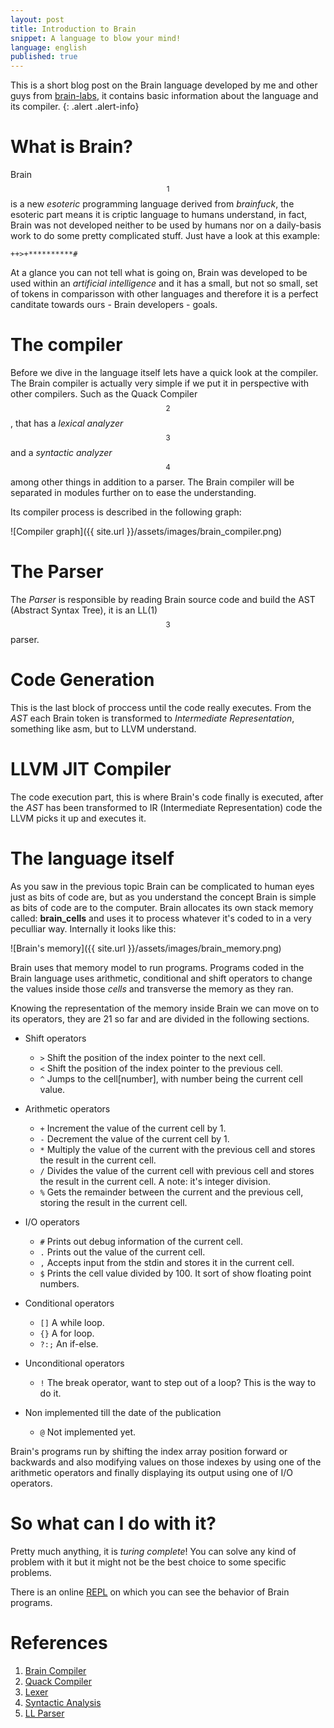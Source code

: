 ```yaml
---
layout: post
title: Introduction to Brain
snippet: A language to blow your mind!
language: english
published: true
---
```


This is a short blog post on the Brain language developed by me and other guys from [brain-labs](https://github.com/brain-labs), it contains basic information about the language and its compiler.
{: .alert .alert-info}

# What is Brain?

Brain$$^1$$ is a new _esoteric_ programming language derived from _brainfuck_, the esoteric part means it is criptic language to humans understand, in fact, Brain was not developed neither to be used by humans nor on a daily-basis work to do some pretty complicated stuff. Just have a look at this example:

``` brainfuck
++>+**********#
```

At a glance you can not tell what is going on, Brain was developed to be used within an _artificial intelligence_ and it has a small, but not so small, set of tokens in comparisson with other languages and therefore it is a
perfect canditate towards ours - Brain developers - goals.

# The compiler

Before we dive in the language itself lets have a quick look at the compiler. The Brain compiler is actually very simple if we put it in perspective with other compilers. Such as the Quack Compiler$$^2$$, that has a <i>lexical analyzer</i>$$^3$$ and a <i>syntactic analyzer</i>$$^4$$ among other things in addition to a parser. The Brain compiler will be separated in modules further on to ease the understanding.

Its compiler process is described in the following graph:

![Compiler graph]({{ site.url }}/assets/images/brain_compiler.png)

# The Parser

The _Parser_ is responsible by reading Brain source code and build the AST (Abstract Syntax Tree), it is an LL(1) $$^3$$ parser.

# Code Generation

This is the last block of proccess until the code really executes. From the _AST_ each Brain token is transformed to _Intermediate Representation_, something like asm, but to LLVM understand.

# LLVM JIT Compiler

The code execution part, this is where Brain's code finally is executed, after the _AST_ has been transformed to IR (Intermediate Representation) code the LLVM picks it up and executes it.

# The language itself

As you saw in the previous topic Brain can be complicated to human eyes just as bits of code are, but as you understand the concept Brain is simple as bits of code are to the computer. Brain allocates its own stack memory called: **brain_cells** and uses it to process whatever it's coded to in a very peculliar way. Internally it looks like this:

![Brain's memory]({{ site.url }}/assets/images/brain_memory.png)

Brain uses that memory model to run programs. Programs coded in the Brain language uses arithmetic, conditional and shift operators to change the values inside those _cells_ and transverse the memory as they ran.

Knowing the representation of the memory inside Brain we can move on to its operators, they are 21 so far and are divided in the following sections.

* Shift operators

	* `>` Shift the position of the index pointer to the next cell.
	* `<` Shift the position of the index pointer to the previous cell.
	* `^` Jumps to the cell[number], with number being the current cell value.

* Arithmetic operators

	* `+` Increment the value of the current cell by 1.
	* `-` Decrement the value of the current cell by 1.
	* `*` Multiply the value of the current with the previous cell and stores the result in the current cell.
	* `/` Divides the value of the current cell with previous cell and stores the result in the current cell. A note: it's integer division.
	* `%` Gets the remainder between the current and the previous cell, storing the result in the current cell.

* I/O operators

	* `#` Prints out debug information of the current cell.
	* `.` Prints out the value of the current cell.
	* `,` Accepts input from the stdin and stores it in the current cell.
	* `$` Prints the cell value divided by 100. It sort of show floating point numbers.

* Conditional operators

	* `[]` A while loop.
	* `{}` A for loop.
	* `?:;` An if-else.

* Unconditional operators

	* `!` The break operator, want to step out of a loop? This is the way to do it.

* Non implemented till the date of the publication

	* `@` Not implemented yet.

Brain's programs run by shifting the index array position forward or backwards and also modifying values on those indexes by using one of the arithmetic operators and finally displaying its output using one of I/O operators.

# So what can I do with it?

Pretty much anything, it is _turing complete_! You can solve any kind of problem with it but it might not be the best choice to some specific problems.

There is an online [REPL](https://brain-labs.github.io/brain-visualizer/) on which you can see the behavior of Brain programs.

# References

1. [Brain Compiler](https://github.com/brain-labs/brain)
2. [Quack Compiler](https://github.com/quack/quack)
3. [Lexer](https://en.wikipedia.org/wiki/Lexer_(computer_science))
4. [Syntactic Analysis](https://en.wikipedia.org/wiki/Parsing#Overview_of_process)
5. [LL Parser](https://en.wikipedia.org/wiki/LL_parser)
